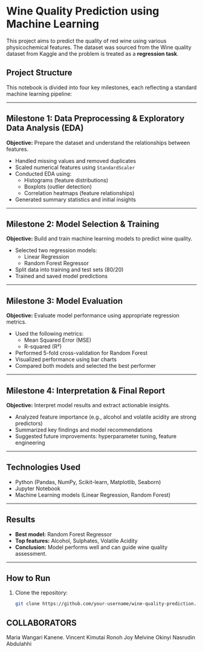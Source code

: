 # Wine Quality Prediction using Machine Learning

This project aims to predict the quality of red wine using various physicochemical features. The dataset was sourced from the Wine quality dataset from Kaggle and the problem is treated as a **regression task**.

## Project Structure

This notebook is divided into four key milestones, each reflecting a standard machine learning pipeline:

---

## Milestone 1: Data Preprocessing & Exploratory Data Analysis (EDA)

**Objective:** Prepare the dataset and understand the relationships between features.

- Handled missing values and removed duplicates
- Scaled numerical features using `StandardScaler`
- Conducted EDA using:
  - Histograms (feature distributions)
  - Boxplots (outlier detection)
  - Correlation heatmaps (feature relationships)
- Generated summary statistics and initial insights

---

## Milestone 2: Model Selection & Training

**Objective:** Build and train machine learning models to predict wine quality.

- Selected two regression models:
  - Linear Regression
  - Random Forest Regressor
- Split data into training and test sets (80/20)
- Trained and saved model predictions

---

## Milestone 3: Model Evaluation

**Objective:** Evaluate model performance using appropriate regression metrics.

- Used the following metrics:
  - Mean Squared Error (MSE)
  - R-squared (R²)
- Performed 5-fold cross-validation for Random Forest
- Visualized performance using bar charts
- Compared both models and selected the best performer

---

## Milestone 4: Interpretation & Final Report

**Objective:** Interpret model results and extract actionable insights.

- Analyzed feature importance (e.g., alcohol and volatile acidity are strong predictors)
- Summarized key findings and model recommendations
- Suggested future improvements: hyperparameter tuning, feature engineering

---

## Technologies Used

- Python (Pandas, NumPy, Scikit-learn, Matplotlib, Seaborn)
- Jupyter Notebook
- Machine Learning models (Linear Regression, Random Forest)

---

## Results

- **Best model:** Random Forest Regressor
- **Top features:** Alcohol, Sulphates, Volatile Acidity
- **Conclusion:** Model performs well and can guide wine quality assessment.

---

## How to Run

1. Clone the repository:
   ```bash
   git clone https://github.com/your-username/wine-quality-prediction.git
## COLLABORATORS
Maria Wangari Kanene.
Vincent Kimutai Ronoh
Joy Melvine Okinyi
Nasrudin Abdulahhi
